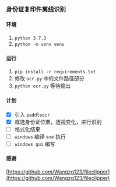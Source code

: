 ### 身份证复印件离线识别

#### 环境
1. `python 3.7.3`
2. `python -m venv venv`
#### 运行
1. `pip install -r requirements.txt`
2. 修改 `ocr.py` 中的文件路径部分
3. `python ocr.py` 等待输出

#### 计划
- [x] 引入 `paddleocr`
- [x] 框选身份证位置，透视变化，进行识别
- [ ] 格式化结果
- [ ] `windows` 编译 `exe` 执行
- [ ] `windows gui` 编写

#### 感谢
[https://github.com/Wangzg123/fileclipper](https://github.com/Wangzg123/fileclipper)
